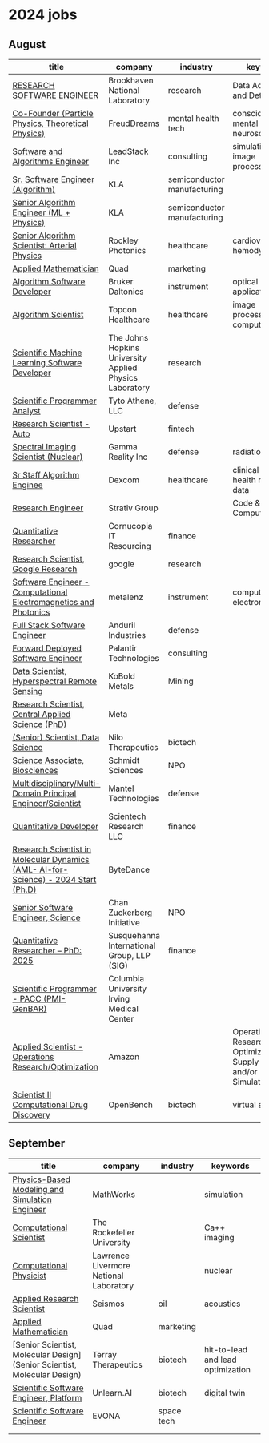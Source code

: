 # 2024 jobs

## August

| title | company | industry | keywords |
| ------------- | ------------- | ---- | --- |
|  [RESEARCH SOFTWARE ENGINEER](https://www.linkedin.com/jobs/search/?currentJobId=3999644511&keywords=brookhaven%20national%20laboratory&origin=BLENDED_SEARCH_RESULT_NAVIGATION_JOB_CARD&originToLandingJobPostings=3999644511%2C4012173063%2C4012169583)  | Brookhaven National Laboratory  | research | Data Acquisition and Detectors |
| [Co-Founder (Particle Physics, Theoretical Physics)](https://www.linkedin.com/jobs/view/4005383818/?refId=ZZH8KWGOSjq0gCRZDxTc8g%3D%3D&trackingId=ZZH8KWGOSjq0gCRZDxTc8g%3D%3D) | FreudDreams | mental health tech | consciousness, mental energy, neuroscience |
| [Software and Algorithms Engineer](https://www.linkedin.com/jobs/view/4010759201/)| LeadStack Inc | consulting | simulation, image processing |
|[Sr. Software Engineer (Algorithm)](https://www.linkedin.com/jobs/view/3960618941/?refId=60e0e2cd-c9de-4c15-be95-149c35e12357&trackingId=ZQuZb3flTIOL8mMEInPPDA%3D%3D&trk=flagship3_job_home_appliedjobs)| KLA| semiconductor manufacturing||
| [Senior Algorithm Engineer (ML + Physics)](https://www.linkedin.com/jobs/view/3959432398/?refId=60e0e2cd-c9de-4c15-be95-149c35e12357&trackingId=axpABvpMSfO4ulaQXt2cYA%3D%3D&trk=flagship3_job_home_appliedjobs)| KLA| semiconductor manufacturing||
|[Senior Algorithm Scientist: Arterial Physics](https://www.linkedin.com/jobs/view/3916264752/?refId=60e0e2cd-c9de-4c15-be95-149c35e12357&trackingId=U4rHZNf3Q82EAr75Vam18w%3D%3D&trk=flagship3_job_home_appliedjobs)|Rockley Photonics|healthcare|cardiovascular hemodynamics|
|[Applied Mathematician](https://www.linkedin.com/jobs/view/4009898167/?refId=ceba6bde-7286-4da0-a8db-6497d068c040&trackingId=i6ZroBKvSxKlzYvWvH75Lw%3D%3D&trk=flagship3_job_home_savedjobs)|Quad|marketing | |
|[Algorithm Software Developer](https://www.linkedin.com/jobs/view/3997178344/?refId=ceba6bde-7286-4da0-a8db-6497d068c040&trackingId=6EXnUPR5QCq1cxm0PmFFug%3D%3D&trk=flagship3_job_home_savedjobs)|Bruker Daltonics| instrument| optical applications|
|[Algorithm Scientist](https://www.linkedin.com/jobs/view/3996490766/?refId=ceba6bde-7286-4da0-a8db-6497d068c040&trackingId=YWw%2Fz2eVQl2eCPHewIYeVQ%3D%3D&trk=flagship3_job_home_savedjobs)| Topcon Healthcare| healthcare| image processing, computer vision|
|[Scientific Machine Learning Software Developer](https://www.linkedin.com/jobs/view/3996824227/?refId=ceba6bde-7286-4da0-a8db-6497d068c040&trackingId=fNcQ5WwWTmq21UFuazRB9Q%3D%3D&trk=flagship3_job_home_savedjobs)|The Johns Hopkins University Applied Physics Laboratory|research| |
|[Scientific Programmer Analyst](https://www.linkedin.com/jobs/view/3998140462/?refId=ceba6bde-7286-4da0-a8db-6497d068c040&trackingId=e1pTyKU1Q26t9F8VHVtHrA%3D%3D&trk=flagship3_job_home_savedjobs)|Tyto Athene, LLC|defense||
|[Research Scientist - Auto](https://www.linkedin.com/jobs/view/3992703991/?refId=ceba6bde-7286-4da0-a8db-6497d068c040&trackingId=oA33HX3ySSeSSuryY2F4hg%3D%3D&trk=flagship3_job_home_savedjobs)|Upstart|fintech||
|[Spectral Imaging Scientist (Nuclear)](https://www.linkedin.com/jobs/view/3876951346/?refId=ceba6bde-7286-4da0-a8db-6497d068c040&trackingId=IPbzv5OzQ5q5KS%2B5XQ2RKw%3D%3D&trk=flagship3_job_home_savedjobs)|Gamma Reality Inc|defense|radiation imaging|
|[Sr Staff Algorithm Enginee](https://www.linkedin.com/jobs/view/3995206934/?refId=ceba6bde-7286-4da0-a8db-6497d068c040&trackingId=qqGaXtIuSiugnvD7YQkxUA%3D%3D&trk=flagship3_job_home_savedjobs)|Dexcom|healthcare|clinical trial and health records data|
|[Research Engineer](https://www.linkedin.com/jobs/view/3994449752/?refId=ceba6bde-7286-4da0-a8db-6497d068c040&trackingId=0z8tepX6To%2BAmG3RS8jaAA%3D%3D&trk=flagship3_job_home_savedjobs)|Strativ Group||Code & Edge Computing|
|[Quantitative Researcher](https://www.linkedin.com/jobs/view/3991484785/?refId=eaf3e2c8-4aee-4863-bdde-2c1587c89ed8&trackingId=4AyNccstSNiIlbKc7krsyw%3D%3D)|Cornucopia IT Resourcing |finance||
|[Research Scientist, Google Research](https://www.linkedin.com/jobs/view/3991647101/?refId=17ebd817-ab45-4ed5-9c3b-078f4f290e46&trackingId=j4JsSJRAQS6OQ%2BGVOdhxjQ%3D%3D&trk=flagship3_job_home_savedjobs)|google |research||
|[Software Engineer - Computational Electromagnetics and Photonics](https://www.linkedin.com/jobs/view/3993880830/?refId=17ebd817-ab45-4ed5-9c3b-078f4f290e46&trackingId=Gy6HqKEdSmKcXakOvaUGHw%3D%3D&trk=flagship3_job_home_savedjobs)|metalenz|instrument|computational electromagnetics|
|[Full Stack Software Engineer](https://www.linkedin.com/jobs/view/3922236730/?refId=17ebd817-ab45-4ed5-9c3b-078f4f290e46&trackingId=rjRpREVQSs6QMueXRPO0ng%3D%3D&trk=flagship3_job_home_savedjobs)|Anduril Industries|defense||
|[Forward Deployed Software Engineer](https://www.linkedin.com/jobs/view/3736674638/?refId=17ebd817-ab45-4ed5-9c3b-078f4f290e46&trackingId=oYIYY14uTpiHUGcZNTyFog%3D%3D&trk=flagship3_job_home_savedjobs)|Palantir Technologies|consulting||
|[Data Scientist, Hyperspectral Remote Sensing](https://www.linkedin.com/jobs/view/3985644710/?refId=17ebd817-ab45-4ed5-9c3b-078f4f290e46&trackingId=00sWF0RDTFqE8bR3Ag5cQg%3D%3D&trk=flagship3_job_home_savedjobs)|KoBold Metals|Mining||
|[Research Scientist, Central Applied Science (PhD)](https://www.linkedin.com/jobs/view/3825906232/?refId=126edf4a-d37c-4c88-93d4-3c2acd5e7035&trackingId=xlPjisvJRIC49fWFJSGq9g%3D%3D&trk=flagship3_job_home_savedjobs)|Meta|||
|[(Senior) Scientist, Data Science](https://www.linkedin.com/jobs/view/3970351451/?refId=126edf4a-d37c-4c88-93d4-3c2acd5e7035&trackingId=1hgMVNLOTluITmz1ImRYDw%3D%3D&trk=flagship3_job_home_savedjobs)|Nilo Therapeutics|biotech||
|[Science Associate, Biosciences](https://www.linkedin.com/jobs/view/3901655963/?refId=126edf4a-d37c-4c88-93d4-3c2acd5e7035&trackingId=6rHFG56kTC6ze%2FFpDXv9Lg%3D%3D&trk=flagship3_job_home_savedjobs)|Schmidt Sciences|NPO||
| [Multidisciplinary/Multi-Domain Principal Engineer/Scientist](https://www.linkedin.com/jobs/view/3953403441/?refId=126edf4a-d37c-4c88-93d4-3c2acd5e7035&trackingId=OFvhn7DzSVKIr2ld0KVciA%3D%3D&trk=flagship3_job_home_savedjobs)|Mantel Technologies|defense||
|[Quantitative Developer](https://www.linkedin.com/jobs/view/3947227830/?refId=126edf4a-d37c-4c88-93d4-3c2acd5e7035&trackingId=NutLMlVkQMuj1TQhi2C34Q%3D%3D&trk=flagship3_job_home_savedjobs)|Scientech Research LLC|finance||
|[Research Scientist in Molecular Dynamics (AML- AI-for-Science) - 2024 Start (Ph.D)](https://www.linkedin.com/jobs/view/3705976210/?refId=126edf4a-d37c-4c88-93d4-3c2acd5e7035&trackingId=3BiZgLUBS5KP9u5i6eptag%3D%3D&trk=flagship3_job_home_savedjobs)|ByteDance|||
|[Senior Software Engineer, Science](https://www.linkedin.com/jobs/view/3981611426/?refId=126edf4a-d37c-4c88-93d4-3c2acd5e7035&trackingId=ycVNssupQ3G%2FNPu6Wb%2BUKA%3D%3D&trk=flagship3_job_home_savedjobs)|Chan Zuckerberg Initiative|NPO||
|[Quantitative Researcher – PhD: 2025](https://www.linkedin.com/jobs/view/3972109869/?refId=e3fd2ed3-0b81-40b8-80fa-ca41d83821d0&trackingId=lYdope0%2FQrCFzeDoXXx4Iw%3D%3D&trk=flagship3_job_home_savedjobs)|Susquehanna International Group, LLP (SIG)|finance||
|[Scientific Programmer - PACC (PMI-GenBAR)](https://www.linkedin.com/jobs/view/3977998281/?refId=e3fd2ed3-0b81-40b8-80fa-ca41d83821d0&trackingId=nsnQh7eVQJuvlkmeYH6aIQ%3D%3D&trk=flagship3_job_home_savedjobs)|Columbia University Irving Medical Center|||
|[Applied Scientist - Operations Research/Optimization](https://www.linkedin.com/jobs/view/3952436746/?refId=e3fd2ed3-0b81-40b8-80fa-ca41d83821d0&trackingId=my5gPLKbS9e3wpeFCyTlsQ%3D%3D&trk=flagship3_job_home_savedjobs)|Amazon||Operations Research, Optimization, Supply Chain and/or Simulation|
|[Scientist II Computational Drug Discovery](https://www.linkedin.com/jobs/view/4011900140/?refId=HipCz9H6RL%2BJU8hpMIE9nQ%3D%3D&trackingId=0Or1ZwtgTHaNnFlrZNVF3Q%3D%3D)|OpenBench|biotech|virtual screening|

## September


| title | company | industry | keywords |
| ------------- | ------------- | ---- | --- |
| [Physics-Based Modeling and Simulation Engineer](https://www.linkedin.com/jobs/view/4011215243/?trackingId=&refId=&midToken=AQHWWK6TufzhNw&midSig=24TrH_dek2Rro1&trk=eml-email_jobs_saved_job_reminder_01-saved%7Ejobs-0-jobcard_body&trkEmail=eml-email_jobs_saved_job_reminder_01-saved%7Ejobs-0-jobcard_body-null-t7wxe%7Em0pklng9%7Eyk-null-null&eid=t7wxe-m0pklng9-yk)| MathWorks||simulation|
|[Computational Scientist](https://www.linkedin.com/jobs/view/4017707809/?refId=76a031db-4ba6-493f-be6d-4bf9de0f5b08&trackingId=OAoE%2BuIwRwKfOqaaNovRHA%3D%3D&trk=flagship3_job_home_savedjobs)|The Rockefeller University||Ca++ imaging|
|[Computational Physicist](https://www.linkedin.com/jobs/view/4018764217/?refId=76a031db-4ba6-493f-be6d-4bf9de0f5b08&trackingId=S1MsDAgJQeK5R57G9H4IKg%3D%3D&trk=flagship3_job_home_savedjobs)|Lawrence Livermore National Laboratory||nuclear|
| [Applied Research Scientist](https://www.linkedin.com/jobs/view/4018196747/?trackingId=x4HxxLvlSqV3nzz6rCmTXw%3D%3D&refId=ByteString%28length%3D16%2Cbytes%3Dfd560555...89d06453%29&midToken=AQHWWK6TufzhNw&midSig=1nwDlQ3tloSHo1&trk=eml-email_job_alert_digest_01-job_card-0-jobcard_body&trkEmail=eml-email_job_alert_digest_01-job_card-0-jobcard_body-null-t7wxe~m0qwrigf~rr-null-null&eid=t7wxe-m0qwrigf-rr&otpToken=MTYwYzFlZTcxYTJmY2FjNGJlMmYwMmU4NDMxOGU0YmQ4N2NhZDI0MDlmYTk4NTY5NzdjNjA2Njk0ZjVlNTVmNWZjOWY4YmE3NWFiMWNhZmQ1NGIwYzY1MzA4NGJiZmRhYmI3MDUxZDRmZjA5NDhiZjJjLDEsMQ%3D%3D)| Seismos| oil |acoustics|
|[Applied Mathematician](https://www.linkedin.com/jobs/view/4015327521/?refId=76a031db-4ba6-493f-be6d-4bf9de0f5b08&trackingId=BCVdzRqCSO6zf%2FQUyRQbxw%3D%3D&trk=flagship3_job_home_savedjobs)|Quad|marketing||
|[Senior Scientist, Molecular Design](Senior Scientist, Molecular Design)|Terray Therapeutics|biotech|  hit-to-lead and lead optimization|
|[Scientific Software Engineer, Platform](https://www.linkedin.com/jobs/view/4017461756/?refId=76a031db-4ba6-493f-be6d-4bf9de0f5b08&trackingId=zUOkFTw8R06I1%2F%2BMZv4WRw%3D%3D&trk=flagship3_job_home_savedjobs)|Unlearn.AI|biotech|digital twin|
|[Scientific Software Engineer](https://www.linkedin.com/jobs/view/4010475133/?refId=76a031db-4ba6-493f-be6d-4bf9de0f5b08&trackingId=MoYtkKhNRa%2BrBf6PYqMMQA%3D%3D&trk=flagship3_job_home_savedjobs)|EVONA|space tech||
|||||
|||||

